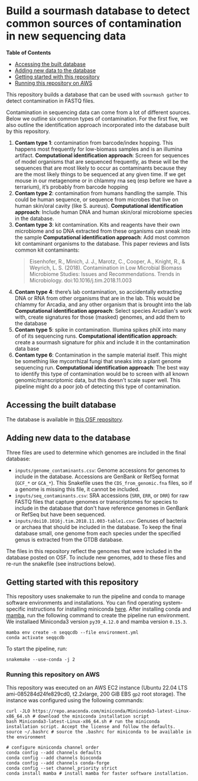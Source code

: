 # Build a sourmash database to detect common sources of contamination in new sequencing data

**Table of Contents**
* [Accessing the built database](#accessing-the-built-database)
* [Adding new data to the database](#adding-new-data-to-the-database)
* [Getting started with this repository](#getting-started-with-this-repository)
* [Running this repository on AWS](#running-this-repository-on-AWS)

This repository builds a database that can be used with `sourmash gather` to detect contamination in FASTQ files.

Contamination in sequencing data can come from a lot of different sources.
Below we outline six common types of contamination. 
For the first five, we also outline the identification approach incorporated into the database built by this repository.

1. **Contam type 1**: contamination from barcode/index hopping. This happens most frequently for low-biomass samples and is an illumina artifact. 
     **Computational identification approach**: Screen for sequences of model organisms that are sequenced frequently, as these will be the sequences that are most likely to occur as contaminants because they are the most likely things to be sequenced at any given time. If we get mouse in our metagenome or in chlammy rna seq (esp before we have a terrarium), it’s probably from barcode hopping
2. **Contam type 2**: contamination from humans handling the sample. This could be human sequence, or sequence from microbes that live on human skin/oral cavity (like S. aureus).
    **Computational identification approach**: Include human DNA and human skin/oral microbiome species in the database.
4. **Contam type 3**: kit contamination. Kits and reagents have their own microbiome and so DNA extracted from these organisms can sneak into the sample
    **Computational identification approach**: Add most common kit contaminant organisms to the database. This paper reviews and lists common kit contaminants: 
    > Eisenhofer, R., Minich, J. J., Marotz, C., Cooper, A., Knight, R., & Weyrich, L. S. (2018). Contamination in Low Microbial Biomass Microbiome Studies: Issues and Recommendations. Trends in Microbiology. doi:10.1016/j.tim.2018.11.003
6. **Contam type 4**: there’s lab contamination, so accidentally extracting DNA or RNA from other organisms that are in the lab. This would be chlammy for Arcadia, and any other organism that is brought into the lab
    **Computational identification approach**: Select species Arcadian's work with, create signatures for those (masked) genomes, and add them to the database
5. **Contam type 5**: spike in contamination. Illumina spikes phiX into many of of its sequencing runs. 
    **Computational identification approach**: create a sourmash signature for phix and include it in the contamination data base
8. **Contam type 6**: Contamination in the sample material itself. This might be something like mycorrhizal fungi that sneaks into a plant genome sequencing run.
    **Computational identification approach**: The best way to identify this type of contamination would be to screen with all known genomic/transcriptomic data, but this doesn't scale super well. This pipeline might do a poor job of detecting this type of contamination.

## Accessing the built database

The database is available in [this OSF repository](https://osf.io/sndz5/).

## Adding new data to the database 

Three files are used to determine which genomes are included in the final database:

* `inputs/genome_contaminants.csv`: Genome accessions for genomes to include in the database. Accessions are GenBank or RefSeq format (`GCF_*` or `GCA_*`). This Snakefile uses the `CDS_from_genomic.fna` files, so if a genome is missing this file, it cannot be included.
* `inputs/seq_contaminants.csv`: SRA accessions (`SRR`, `ERR`, or `DRR`) for raw FASTQ files that capture genomes or transcriptomes for species to include in the database that don't have reference genomes in GenBank or RefSeq but have been sequenced.  
* `inputs/doi10.1016j.tim.2018.11.003-table1.csv`: Genuses of bacteria or archaea that should be included in the database. To keep the final database small, one genome from each species under the specified genus is extracted from the GTDB database.

The files in this repository reflect the genomes that were included in the database posted on OSF.
To include new genomes, add to these files and re-run the snakefile (see instructions below).

## Getting started with this repository

This repository uses snakemake to run the pipeline and conda to manage software environments and installations.
You can find operating system-specific instructions for installing miniconda [here](https://docs.conda.io/en/latest/miniconda.html).
After installing conda and [mamba](https://mamba.readthedocs.io/en/latest/), run the following command to create the pipeline run environment.
We installaed Miniconda3 version `py39_4.12.0` and mamba version `0.15.3`.

```
mamba env create -n seqqcdb --file environment.yml
conda activate seqqcdb
```

To start the pipeline, run:
```
snakemake --use-conda -j 2
```

### Running this repository on AWS

This repository was executed on an AWS EC2 instance (Ubuntu 22.04 LTS ami-085284d24fe829cd0, t2.2xlarge, 200 GiB EBS `gp2` root storage).
The instance was configured using the following commands:

```
curl -JLO https://repo.anaconda.com/miniconda/Miniconda3-latest-Linux-x86_64.sh # download the miniconda installation script
bash Miniconda3-latest-Linux-x86_64.sh # run the miniconda installation script. Accept the license and follow the defaults.
source ~/.bashrc # source the .bashrc for miniconda to be available in the environment

# configure miniconda channel order
conda config --add channels defaults 
conda config --add channels bioconda
conda config --add channels conda-forge
conda config --set channel_priority strict
conda install mamba # install mamba for faster software installation.
```
